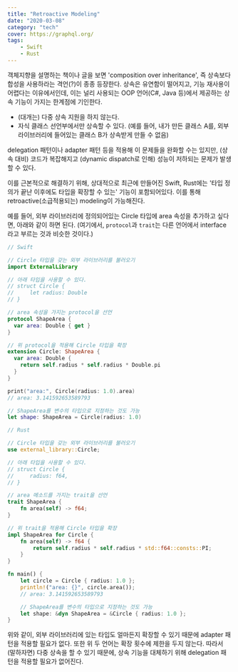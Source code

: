 ```yaml
---
title: "Retroactive Modeling"
date: "2020-03-08"
category: "tech"
cover: https://graphql.org/
tags:
    - Swift
    - Rust
---
```


객체지향을 설명하는 책이나 글을 보면 'composition over inheritance', 즉 상속보다 합성을 사용하라는 격언(?)이 종종 등장한다. 상속은 유연함이 떨어지고, 기능 재사용이 어렵다는 이유에서인데, 이는 널리 사용되는 OOP 언어(C#, Java 등)에서 제공하는 상속 기능이 가지는 한계점에 기인한다.

- (대개는) 다중 상속 지원을 하지 않는다.
- 자식 클래스 선언부에서만 상속할 수 있다. (예를 들어, 내가 만든 클래스 A를, 외부 라이브러리에 들어있는 클래스 B가 상속받게 만들 수 없음)

delegation 패턴이나 adapter 패턴 등을 적용해 이 문제들을 완화할 수는 있지만, (상속 대비) 코드가 복잡해지고 (dynamic dispatch로 인해) 성능이 저하되는 문제가 발생할 수 있다.

이를 근본적으로 해결하기 위해, 상대적으로 최근에 만들어진 Swift, Rust에는 '타입 정의가 끝난 이후에도 타입을 확장할 수 있는' 기능이 포함되어있다. 이를 통해 retroactive(소급적용되는) modeling이 가능해진다.

예를 들어, 외부 라이브러리에 정의되어있는 Circle 타입에 area 속성을 추가하고 싶다면, 아래와 같이 하면 된다. (여기에서, `protocol`과 `trait`는 다른 언어에서 interface 라고 부르는 것과 비슷한 것이다.)

```swift
// Swift

// Circle 타입을 갖는 외부 라이브러리를 불러오기
import ExternalLibrary

// 아래 타입을 사용할 수 있다.
// struct Circle {
//     let radius: Double
// }

// area 속성을 가지는 protocol을 선언
protocol ShapeArea {
  var area: Double { get }
}

// 위 protocol을 적용해 Circle 타입을 확장
extension Circle: ShapeArea {
  var area: Double {
    return self.radius * self.radius * Double.pi
  }
}

print("area:", Circle(radius: 1.0).area)
// area: 3.141592653589793

// ShapeArea를 변수의 타입으로 지정하는 것도 가능
let shape: ShapeArea = Circle(radius: 1.0)
```

```rust
// Rust

// Circle 타입을 갖는 외부 라이브러리를 불러오기
use external_library::Circle;

// 아래 타입을 사용할 수 있다.
// struct Circle {
//     radius: f64,
// }

// area 메소드를 가지는 trait을 선언
trait ShapeArea {
    fn area(self) -> f64;
}

// 위 trait을 적용해 Circle 타입을 확장
impl ShapeArea for Circle {
    fn area(self) -> f64 {
        return self.radius * self.radius * std::f64::consts::PI;
    }
}

fn main() {
    let circle = Circle { radius: 1.0 };
    println!("area: {}", circle.area());
    // area: 3.141592653589793

    // ShapeArea를 변수의 타입으로 지정하는 것도 가능
    let shape: &dyn ShapeArea = &Circle { radius: 1.0 };
}
```

위와 같이, 외부 라이브러리에 있는 타입도 얼마든지 확장할 수 있기 때문에 adapter 패턴을 적용할 필요가 없다.
또한 위 두 언어는 확장 횟수에 제한을 두지 않는다. 따라서 (말하자면) 다중 상속을 할 수 있기 때문에, 상속 기능을 대체하기 위해 delegation 패턴을 적용할 필요가 없어진다.
